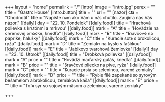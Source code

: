 +++
layout = "home"
permalink = "/"
[intro]
image = "intro.jpg"
perex = ""
title = "Gastro House"
[intro.button]
title = ""
url = ""
[nazor]
cta = "Ohodnotiť"
title = "Napíšte nám ako Vám u nás chutilo. Zaujíma nás Váš názor."
[[daily]]
day = "22. 10. Pondelok"
[[daily.food]]
title = "Hrachová polievka s krutónmi a mrkvou"
[[daily.food]]
mark = "A"
title = "Hovädzie na chrenovej omáčke, knedľa"
[[daily.food]]
mark = "B"
title = "Bravčové na paprike, halušky"
[[daily.food]]
mark = "C"
title = "Kuracie soté s brokolicou, ryža"
[[daily.food]]
mark = "D"
title = "Zemiaky na kyslo s fašírkou"
[[daily.food]]
mark = "E"
title = "Jablkovo tvarohová žemlovka"
[[daily]]
day = "23. 10. Utorok"
[[daily.food]]
title = "Drobková polievka"
[[daily.food]]
mark = "A"
price = ""
title = "Hovädzí maďarský guláš, knedľa"
[[daily.food]]
mark = "B"
price = ""
title = "Bravčové pliecko na pive, ryža"
[[daily.food]]
mark = "C"
price = ""
title = "Kuracie prsia so zeleninou, varené zemiaky"
[[daily.food]]
mark = "D"
price = ""
title = "Rybie filé zapekané so syrovým bešamelom a brokolicou, zemiaková kaša"
[[daily.food]]
mark = "E"
price = ""
title = "Tofu syr so sojovým mäsom a zeleninou, varené zemiaky"

+++
